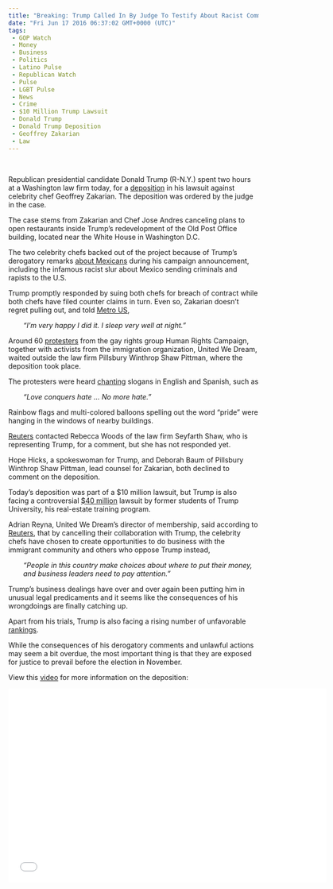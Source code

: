 ```yaml
---
title: "Breaking: Trump Called In By Judge To Testify About Racist Comments (Video)"
date: "Fri Jun 17 2016 06:37:02 GMT+0000 (UTC)"
tags: 
 - GOP Watch
 - Money
 - Business
 - Politics
 - Latino Pulse
 - Republican Watch
 - Pulse
 - LGBT Pulse
 - News
 - Crime
 - $10 Million Trump Lawsuit
 - Donald Trump
 - Donald Trump Deposition
 - Geoffrey Zakarian
 - Law
---
```

<p><!--OffDef--><br>
<!--Ads1--></p><p>Republican presidential candidate Donald Trump (R-N.Y.) spent two hours at a Washington law firm today, for a <a href="http://www.cnn.com/2016/06/15/politics/donald-trump-deposition-old-post-office-lawsuit/" onclick="__gaTracker(&apos;send&apos;, &apos;event&apos;, &apos;outbound-article&apos;, &apos;http://www.cnn.com/2016/06/15/politics/donald-trump-deposition-old-post-office-lawsuit/&apos;, &apos;deposition&apos;);">deposition</a> in his lawsuit against celebrity chef Geoffrey Zakarian. The deposition was ordered by the judge in the case.</p><p>The case stems from Zakarian and Chef Jose Andres canceling plans to open restaurants inside Trump&#x2019;s redevelopment of the Old Post Office building, located near the White House in Washington D.C.</p><p>The two celebrity chefs backed out of the project because of Trump&#x2019;s derogatory remarks <a href="http://www.liberalamerica.org/2015/06/17/trump-campaign-actors/">about Mexicans</a> during his&#xA0;campaign announcement, including the infamous racist slur about Mexico sending criminals and rapists to the U.S.</p><p>Trump promptly responded by suing both chefs for breach of contract while both chefs have filed counter claims in turn. Even so, Zakarian doesn&#x2019;t regret pulling out, and told <a href="http://www.metro.us/entertainment/chef-geoffrey-zakarian-on-trump-tv-and-his-new-food-network-show/zsJpcq---UrFzld6UD3Vos/" onclick="__gaTracker(&apos;send&apos;, &apos;event&apos;, &apos;outbound-article&apos;, &apos;http://www.metro.us/entertainment/chef-geoffrey-zakarian-on-trump-tv-and-his-new-food-network-show/zsJpcq---UrFzld6UD3Vos/&apos;, &apos;Metro US&apos;);">Metro US</a>,</p><p style="padding-left: 30px;"><em>&#x201C;I&#x2019;m very happy I did it. I sleep very well at night.&#x201D; &#xA0; &#xA0; &#xA0; &#xA0; &#xA0; &#xA0; &#xA0; &#xA0; &#xA0; &#xA0; &#xA0; &#xA0; &#xA0; &#xA0;&#xA0;</em></p><p>Around 60 <a href="http://www.reuters.com/article/us-usa-election-trump-chef-idUSKCN0Z22CF" onclick="__gaTracker(&apos;send&apos;, &apos;event&apos;, &apos;outbound-article&apos;, &apos;http://www.reuters.com/article/us-usa-election-trump-chef-idUSKCN0Z22CF&apos;, &apos;protesters&apos;);">protesters</a> from the gay rights group Human Rights Campaign, together with activists from the immigration organization, United We Dream, waited outside the law firm Pillsbury Winthrop Shaw Pittman, where the deposition took place.</p><p>The protesters were heard <a href="http://www.reuters.com/article/us-usa-election-trump-chef-idUSKCN0Z22CF" onclick="__gaTracker(&apos;send&apos;, &apos;event&apos;, &apos;outbound-article&apos;, &apos;http://www.reuters.com/article/us-usa-election-trump-chef-idUSKCN0Z22CF&apos;, &apos;chanting&apos;);">chanting</a> slogans in English and Spanish, such as</p><p style="padding-left: 30px;"><em>&#x201C;Love conquers hate &#x2026; No more hate.&#x201D;</em></p><p>Rainbow flags and multi-colored balloons spelling out the word &#x201C;pride&#x201D; were hanging in the windows of nearby buildings.</p><p><a href="http://www.reuters.com/article/us-usa-election-trump-chef-idUSKCN0Z22CF" onclick="__gaTracker(&apos;send&apos;, &apos;event&apos;, &apos;outbound-article&apos;, &apos;http://www.reuters.com/article/us-usa-election-trump-chef-idUSKCN0Z22CF&apos;, &apos;Reuters&apos;);">Reuters</a> contacted Rebecca Woods of the law firm Seyfarth Shaw, who is representing Trump, for a comment, but she has not responded yet.</p><p>Hope Hicks, a spokeswoman for Trump, and Deborah Baum of Pillsbury Winthrop Shaw Pittman, lead counsel for Zakarian, both declined to comment on the deposition.</p><p>Today&#x2019;s deposition was part of a $10 million lawsuit, but Trump is also facing a controversial <a href="http://www.liberalamerica.org/2016/04/27/watch-hes-done-it-again-40-million-trump-university-lawsuit-to-trial/">$40 million</a> lawsuit by former students of Trump University, his real-estate training program.</p><p>Adrian Reyna, United We Dream&#x2019;s director of membership, said according to <a href="http://www.reuters.com/article/us-usa-election-trump-chef-idUSKCN0Z22CF" onclick="__gaTracker(&apos;send&apos;, &apos;event&apos;, &apos;outbound-article&apos;, &apos;http://www.reuters.com/article/us-usa-election-trump-chef-idUSKCN0Z22CF&apos;, &apos;Reuters&apos;);">Reuters</a>,&#xA0;that by cancelling their collaboration with Trump, the celebrity chefs have chosen to create opportunities to do business with the immigrant community and others who oppose Trump instead,</p><p style="padding-left: 30px;"><em>&#x201C;People in this country make choices about where to put their money, and business leaders need to pay attention.&#x201D;</em></p><p><!--Ads2--></p><p>Trump&#x2019;s business dealings have over and over again been putting him in unusual legal predicaments and it seems like the consequences of his wrongdoings are finally catching up.</p><p>Apart from his trials, Trump is also facing a rising number of unfavorable <a href="http://www.liberalamerica.org/2016/06/16/sad-moment-donald-trump-tables-finally-turned-video/">rankings</a>.</p><p>While the consequences of his derogatory comments and unlawful actions may seem a bit overdue, the most important thing is that they are exposed for justice to prevail before the election in November.</p><p>View this <a href="https://youtu.be/qGCGv3INy7E" onclick="__gaTracker(&apos;send&apos;, &apos;event&apos;, &apos;outbound-article&apos;, &apos;https://youtu.be/qGCGv3INy7E&apos;, &apos;video&apos;);">video</a> for more information on the deposition:</p><p><span class="embed-youtube" style="text-align:center; display: block;"><iframe class="youtube-player" type="text/html" width="640" height="390" src="//www.youtube.com/embed/qGCGv3INy7E?version=3&amp;rel=1&amp;fs=1&amp;autohide=2&amp;showsearch=0&amp;showinfo=1&amp;iv_load_policy=1&amp;wmode=transparent" allowfullscreen="true" style="border:0;"></iframe></span></p>